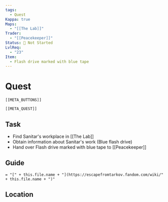 ```yaml
---
tags:
  - Quest
Kappa: true
Maps:
  - "[[The Lab]]"
Trader:
  - "[[Peacekeeper]]"
Status: 🛑 Not Started
LvlReq:
  - "23"
Item:
  - Flash drive marked with blue tape
---
```

# Quest
```meta-bind-embed
[[META_BUTTONS]]
```
```meta-bind-embed
[[META_QUEST]]
```
## Task

* Find Sanitar's workplace in [[The Lab]]
* Obtain information about Sanitar's work (Blue flash drive)
* Hand over Flash drive marked with blue tape to [[Peacekeeper]]

## Guide
`= "[" + this.file.name + "](https://escapefromtarkov.fandom.com/wiki/" + this.file.name + ")"`
## Location

